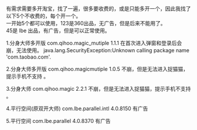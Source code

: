 有需求需要多开淘宝，找了一遍，很多要收费的，或是只能多开一个，因此我找了以下5个不收费的，每个开一个。  
一开始5个都可以使用，123是360出品，无广告，但是后来不能用了。  
45是 lbe 出品，有广告，但是可以正常使用。

1.分身大师多开版 com.qihoo.magic_mutiple 1.1.1
在首次进入弹窗和登录后会崩，无法使用。
java.lang.SecurityException:Unknown calling package name 'com.taobao.com'.

2.分身大师多开版 com.qihoo.magicmutiple 1.0.5
不崩，但是无法进入捉猫猫，提示手机不支持 。

3.分身大师 com.qihoo.magic 2.2.1
不崩，但是无法进入捉猫猫，提示手机不支持 。

4.平行空间(原双开大师) com.lbe.parallel.intl 4.0.8150
有广告


5.平行空间 com.lbe.parallel 4.0.8370
有广告
